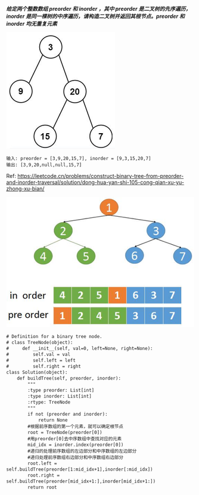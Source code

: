 ***给定两个整数数组 preorder 和 inorder ，其中 preorder 是二叉树的先序遍历， inorder 是同一棵树的中序遍历，请构造二叉树并返回其根节点。preorder 和 inorder 均无重复元素***

![algo18](./images/algo18.jpg)

```
输入: preorder = [3,9,20,15,7], inorder = [9,3,15,20,7]
输出: [3,9,20,null,null,15,7]
```
Ref: https://leetcode.cn/problems/construct-binary-tree-from-preorder-and-inorder-traversal/solution/dong-hua-yan-shi-105-cong-qian-xu-yu-zhong-xu-bian/

![algo19](./images/algo19.jpg)

```
# Definition for a binary tree node.
# class TreeNode(object):
#     def __init__(self, val=0, left=None, right=None):
#         self.val = val
#         self.left = left
#         self.right = right
class Solution(object):
    def buildTree(self, preorder, inorder):
        """
        :type preorder: List[int]
        :type inorder: List[int]
        :rtype: TreeNode
        """
        if not (preorder and inorder):
	        return None
	    #根据前序数组的第一个元素，就可以确定根节点	
        root = TreeNode(preorder[0])
	    #用preorder[0]去中序数组中查找对应的元素
        mid_idx = inorder.index(preorder[0])
	    #递归的处理前序数组的左边部分和中序数组的左边部分
	    #递归处理前序数组右边部分和中序数组右边部分
        root.left = self.buildTree(preorder[1:mid_idx+1],inorder[:mid_idx])
        root.right = self.buildTree(preorder[mid_idx+1:],inorder[mid_idx+1:])
        return root
```